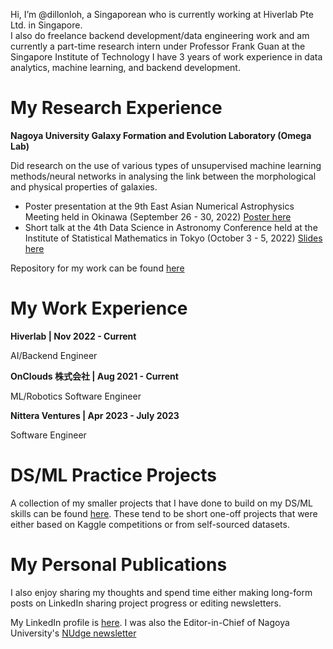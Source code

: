Hi, I’m @dillonloh, a Singaporean who is currently working at Hiverlab Pte Ltd. in Singapore.  
I also do freelance backend development/data engineering work and am currently a part-time research intern under Professor Frank Guan at the Singapore Institute of Technology
I have 3 years of work experience in data analytics, machine learning, and backend development.


# My Research Experience

**Nagoya University Galaxy Formation and Evolution Laboratory (Omega Lab)**

Did research on the use of various types of unsupervised machine learning methods/neural networks in analysing the link between the morphological and physical properties of galaxies.

- Poster presentation at the 9th East Asian Numerical Astrophysics Meeting held in Okinawa (September 26 - 30, 2022) [Poster here](https://drive.google.com/file/d/1p8KgDVcbgbj3gPB_b58x4WM6ZLkN1kal/view?usp=sharing)
- Short talk at the 4th Data Science in Astronomy Conference held at the Institute of Statistical Mathematics in Tokyo (October 3 - 5, 2022) [Slides here](https://docs.google.com/presentation/d/1eCxuSCMEshO7sUaviOSEWU8hxl2yHAMQ/edit?usp=sharing&ouid=106418298605170918085&rtpof=true&sd=true)

Repository for my work can be found [here](https://github.com/dillonloh/galaxy-pca) 

# My Work Experience

**Hiverlab | Nov 2022 - Current**

AI/Backend Engineer

**OnClouds 株式会社 | Aug 2021 - Current**

ML/Robotics Software Engineer

**Nittera Ventures | Apr 2023 - July 2023**

Software Engineer

# DS/ML Practice Projects
A collection of my smaller projects that I have done to build on my DS/ML skills can be found [here](https://github.com/dillonloh/ds-projects). These tend to be short one-off projects that were either based on Kaggle competitions or from self-sourced datasets.

# My Personal Publications
I also enjoy sharing my thoughts and spend time either making long-form posts on LinkedIn sharing project progress or editing newsletters.

My LinkedIn profile is [here](https://www.linkedin.com/in/dillonloh/).
I was also the Editor-in-Chief of Nagoya University's [NUdge newsletter](https://github.com/dillonloh/my-publications/tree/main/nudge-newsletter)


<!---
dillonloh/dillonloh is a ✨ special ✨ repository because its `README.md` (this file) appears on your GitHub profile.
You can click the Preview link to take a look at your changes.
--->
